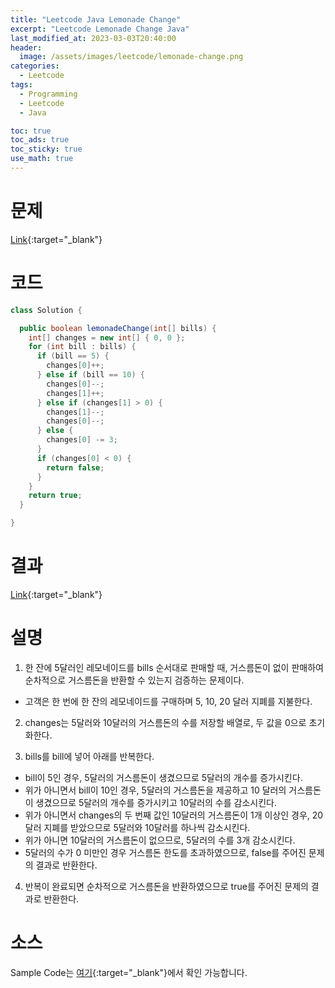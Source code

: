 ```yaml
---
title: "Leetcode Java Lemonade Change"
excerpt: "Leetcode Lemonade Change Java"
last_modified_at: 2023-03-03T20:40:00
header:
  image: /assets/images/leetcode/lemonade-change.png
categories:
  - Leetcode
tags:
  - Programming
  - Leetcode
  - Java

toc: true
toc_ads: true
toc_sticky: true
use_math: true
---
```

# 문제
[Link](https://leetcode.com/problems/lemonade-change){:target="_blank"}

# 코드
```java
class Solution {

  public boolean lemonadeChange(int[] bills) {
    int[] changes = new int[] { 0, 0 };
    for (int bill : bills) {
      if (bill == 5) {
        changes[0]++;
      } else if (bill == 10) {
        changes[0]--;
        changes[1]++;
      } else if (changes[1] > 0) {
        changes[1]--;
        changes[0]--;
      } else {
        changes[0] -= 3;
      }
      if (changes[0] < 0) {
        return false;
      }
    }
    return true;
  }

}
```

# 결과
[Link](https://leetcode.com/problems/lemonade-change/submissions/908282536/){:target="_blank"}

# 설명
1. 한 잔에 5달러인 레모네이드를 bills 순서대로 판매할 때, 거스름돈이 없이 판매하여 순차적으로 거스름돈을 반환할 수 있는지 검증하는 문제이다.
- 고객은 한 번에 한 잔의 레모네이드를 구매하며 5, 10, 20 달러 지폐를 지불한다.

2. changes는 5달러와 10달러의 거스름돈의 수를 저장할 배열로, 두 값을 0으로 초기화한다.

3. bills를 bill에 넣어 아래를 반복한다.
- bill이 5인 경우, 5달러의 거스름돈이 생겼으므로 5달러의 개수를 증가시킨다.
- 위가 아니면서 bill이 10인 경우, 5달러의 거스름돈을 제공하고 10 달러의 거스름돈이 생겼으므로 5달러의 개수를 증가시키고 10달러의 수를 감소시킨다.
- 위가 아니면서 changes의 두 번째 값인 10달러의 거스름돈이 1개 이상인 경우, 20달러 지폐를 받았으므로 5달러와 10달러를 하나씩 감소시킨다.
- 위가 아니면 10달러의 거스름돈이 없으므로, 5달러의 수를 3개 감소시킨다.
- 5달러의 수가 0 미만인 경우 거스름돈 한도를 초과하였으므로, false를 주어진 문제의 결과로 반환한다.

4. 반복이 완료되면 순차적으로 거스름돈을 반환하였으므로 true를 주어진 문제의 결과로 반환한다.

# 소스
Sample Code는 [여기](https://github.com/GracefulSoul/leetcode/blob/master/src/main/java/gracefulsoul/problems/LemonadeChange.java){:target="_blank"}에서 확인 가능합니다.